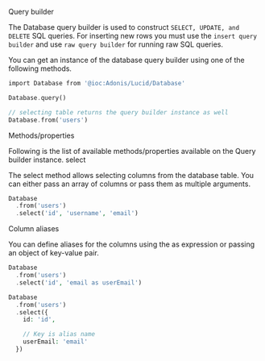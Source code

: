 Query builder

The Database query builder is used to construct `SELECT, UPDATE, and DELETE` SQL queries. For inserting new rows you must use the `insert query builder` and use `raw query builder` for running raw SQL queries.

You can get an instance of the database query builder using one of the following methods.

```php
import Database from '@ioc:Adonis/Lucid/Database'

Database.query()

// selecting table returns the query builder instance as well
Database.from('users')

```
Methods/properties

Following is the list of available methods/properties available on the Query builder instance.
select

The select method allows selecting columns from the database table. You can either pass an array of columns or pass them as multiple arguments.

```php
Database
  .from('users')
  .select('id', 'username', 'email')
```

Column aliases

You can define aliases for the columns using the as expression or passing an object of key-value pair.

```php
Database
  .from('users')
  .select('id', 'email as userEmail')
```
```php
Database
  .from('users')
  .select({
    id: 'id',

    // Key is alias name
    userEmail: 'email'
  })
 ```

